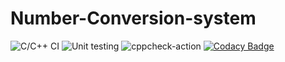 # Number-Conversion-system
![C/C++ CI](https://github.com/stepin105190/Number-Conversion-system/workflows/C/C++%20CI/badge.svg)
![Unit testing](https://github.com/stepin105190/Number-Conversion-system/workflows/Unit%20testing/badge.svg)
![cppcheck-action](https://github.com/stepin105190/Number-Conversion-system/workflows/cppcheck-action/badge.svg)
[![Codacy Badge](https://app.codacy.com/project/badge/Grade/ea994888b77441ffb9688f70206f6c30)](https://www.codacy.com/gh/stepin105190/Number-Conversion-system/dashboard?utm_source=github.com&amp;utm_medium=referral&amp;utm_content=stepin105190/Number-Conversion-system&amp;utm_campaign=Badge_Grade)

